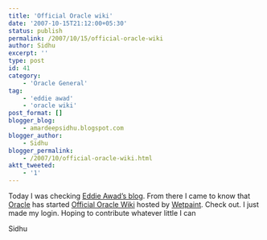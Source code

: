 ```yaml
---
title: 'Official Oracle wiki'
date: '2007-10-15T21:12:00+05:30'
status: publish
permalink: /2007/10/15/official-oracle-wiki
author: Sidhu
excerpt: ''
type: post
id: 41
category:
    - 'Oracle General'
tag:
    - 'eddie awad'
    - 'oracle wiki'
post_format: []
blogger_blog:
    - amardeepsidhu.blogspot.com
blogger_author:
    - Sidhu
blogger_permalink:
    - /2007/10/official-oracle-wiki.html
aktt_tweeted:
    - '1'
---
```

Today I was checking [Eddie Awad’s blog](http://awads.net/wp). From there I came to know that [Oracle](http://www.oracle.com/) has started [Official Oracle Wiki](http://wiki.oracle.com/) hosted by [Wetpaint](http://www.wetpaint.com/). Check out. I just made my login. Hoping to contribute whatever little I can

Sidhu